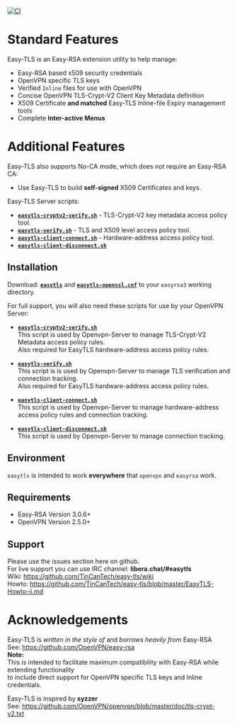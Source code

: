 [![CI](https://github.com/TinCanTech/easy-tls/actions/workflows/blank.yml/badge.svg)](https://github.com/TinCanTech/easy-tls/actions/workflows/blank.yml)
# Standard Features
Easy-TLS is an Easy-RSA extension utility to help manage:
+ Easy-RSA based x509 security credentials
+ OpenVPN specific TLS keys
+ Verified `Inline` files for use with OpenVPN
+ Concise OpenVPN TLS-Crypt-V2 Client Key Metadata definition
+ X509 Certificate **and matched** Easy-TLS Inline-file Expiry management tools
+ Complete **Inter-active Menus**

# Additional Features
Easy-TLS also supports No-CA mode, which does not require an Easy-RSA CA:
+ Use Easy-TLS to build **self-signed** X509 Certificates and keys.

Easy-TLS Server scripts:
+ [**`easytls-cryptv2-verify.sh`**](https://github.com/TinCanTech/easy-tls/blob/master/easytls-cryptv2-verify.sh) - TLS-Crypt-V2 key metadata access policy tool.
+ [**`easytls-verify.sh`**](https://github.com/TinCanTech/easy-tls/blob/master/easytls-verify.sh) - TLS and X509 level access policy tool.
+ [**`easytls-client-connect.sh`**](https://github.com/TinCanTech/easy-tls/blob/master/easytls-client-connect.sh) - Hardware-address access policy tool.
+ [**`easytls-client-disconnect.sh`**](https://github.com/TinCanTech/easy-tls/blob/master/easytls-client-disconnect.sh)

## Installation
Download: [**`easytls`**](https://github.com/TinCanTech/easy-tls/blob/master/easytls) and [**`easytls-openssl.cnf`**](https://github.com/TinCanTech/easy-tls/blob/master/easytls-openssl.cnf) to your `easyrsa3` working directory.

For full support, you will also need these scripts for use by your OpenVPN Server:
+ [**`easytls-cryptv2-verify.sh`**](https://github.com/TinCanTech/easy-tls/blob/master/easytls-cryptv2-verify.sh)<br>
  This script is used by Openvpn-Server to manage TLS-Crypt-V2 Metadata access policy rules.<br>
  Also required for EasyTLS hardware-address access policy rules.

+ [**`easytls-verify.sh`**](https://github.com/TinCanTech/easy-tls/blob/master/easytls-verify.sh)<br>
  This script is  is used by Openvpn-Server to manage TLS verification and connection tracking.<br>
  Also required for EasyTLS hardware-address access policy rules.

+ [**`easytls-client-connect.sh`**](https://github.com/TinCanTech/easy-tls/blob/master/easytls-client-connect.sh)<br>
  This script is used by Openvpn-Server to manage hardware-address access policy rules and connection tracking.

+ [**`easytls-client-disconnect.sh`**](https://github.com/TinCanTech/easy-tls/blob/master/easytls-client-disconnect.sh)<br>
  This script is used by Openvpn-Server to manage connection tracking.

## Environment
`easytls` is intended to work **everywhere** that `openvpn` and `easyrsa` work.

## Requirements
+ Easy-RSA Version 3.0.6+
+ OpenVPN Version 2.5.0+

## Support
Please use the issues section here on github. <br>
For live support you can use IRC channel: **libera.chat/#easytls**<br>
Wiki: https://github.com/TinCanTech/easy-tls/wiki<br>
Howto: https://github.com/TinCanTech/easy-tls/blob/master/EasyTLS-Howto-ii.md<br>

# Acknowledgements
Easy-TLS is *written in the style of* and *borrows heavily from* Easy-RSA <br>
See: https://github.com/OpenVPN/easy-rsa <br>
**Note:** <br>
This is intended to facilitate maximum compatibility with Easy-RSA while extending functionality <br>
to include direct support for OpenVPN specific TLS keys and Inline credentials. <br>

Easy-TLS is inspired by **syzzer** <br>
See: https://github.com/OpenVPN/openvpn/blob/master/doc/tls-crypt-v2.txt


